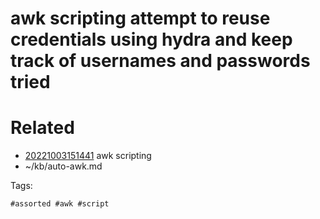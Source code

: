 # awk scripting attempt to reuse credentials using hydra and keep track of usernames and passwords tried

# Related

- [20221003151441](/zet/20221003151441/README.md) awk scripting
- ~/kb/auto-awk.md

Tags:

    #assorted #awk #script
